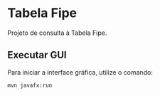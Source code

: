 # Tabela Fipe

Projeto de consulta à Tabela Fipe.

## Executar GUI

Para iniciar a interface gráfica, utilize o comando:

```bash
mvn javafx:run
```

